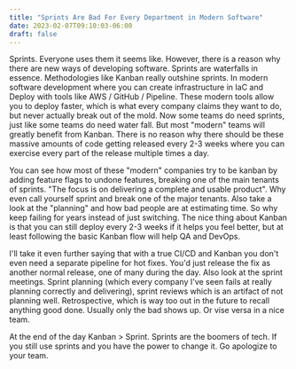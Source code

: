 ```yaml
---
title: "Sprints Are Bad For Every Department in Modern Software"
date: 2023-02-07T09:10:03-06:00
draft: false
---
```


Sprints. Everyone uses them it seems like. However, there is a reason why there are new ways of developing software. Sprints are waterfalls in essence. Methodologies like Kanban really outshine sprints. In modern software development where you can create infrastructure in IaC and Deploy with tools like AWS / GitHub / Pipeline. These modern tools allow you to deploy faster, which is what every company claims they want to do, but never actually break out of the mold. Now some teams do need sprints, just like some teams do need water fall. But most "modern" teams will greatly benefit from Kanban. There is no reason why there should be these massive amounts of code getting released every 2-3 weeks where you can exercise every part of the release multiple times a day. 

You can see how most of these "modern" companies try to be kanban by adding feature flags to undone features, breaking one of the main tenants of sprints. "The focus is on delivering a complete and usable product". Why even call yourself sprint and break one of the major tenants. Also take a look at the "planning" and how bad people are at estimating time. So why keep failing for years instead of just switching. The nice thing about Kanban is that you can still deploy every 2-3 weeks if it helps you feel better, but at least following the basic Kanban flow will help QA and DevOps. 

I'll take it even further saying that with a true CI/CD and Kanban you don't even need a separate pipeline for hot fixes. You'd just release the fix as another normal release, one of many during the day. Also look at the sprint meetings. Sprint planning (which every company I've seen fails at really planning correctly and delivering), sprint reviews which is an artifact of not planning well. Retrospective, which is way too out in the future to recall anything good done. Usually only the bad shows up. Or vise versa in a nice team. 

At the end of the day Kanban > Sprint. Sprints are the boomers of tech. If you still use sprints and you have the power to change it. Go apologize to your team.
